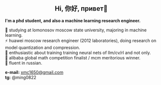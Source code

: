 ## <center> Hi,  你好, привет👋 </center>

**I'm a phd student, and also a machine learning research engineer.**

🔭 studying at lomonosov moscow state university, majoring in machine learning.  
⚡ huawei moscow research engineer (2012 laboratories), doing research on model quantization and compression.  
🤔 enthusiastic about training training neural nets of llm/cv/rl and not only.  
🌱 alibaba global math competition finalist / mcm meritorious winner.  
💬 fluent in russian.  

**e-mail:** xmc1650@gmail.com  
**tg:** @ming0822

<!--
**mmmiiinnnggg/mmmiiinnnggg** is a ✨ _special_ ✨ repository because its `README.md` (this file) appears on your GitHub profile.

Here are some ideas to get you started:

- 🔭 I’m currently working on ...
- 🌱 I’m currently learning ...
- 👯 I’m looking to collaborate on ...
- 🤔 I’m looking for help with ...
- 💬 Ask me about ...
- 📫 How to reach me: ...
- 😄 Pronouns: ...
- ⚡ Fun fact: ...
-->

